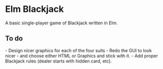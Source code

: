 # Elm Blackjack
A basic single-player game of Blackjack written in Elm.

<h2>To do</h2>
 - Design nicer graphics for each of the four suits
 - Redo the GUI to look nicer - and choose either HTML or Graphics and stick with it.
 - Add proper Blackjack rules (dealer starts with hidden card, etc).